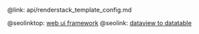 @link: api/renderstack_template_config.md

@seolinktop: [web ui framework](https://webix.com)
@seolink: [dataview to datatable](https://webix.com/widget/dataview/)
